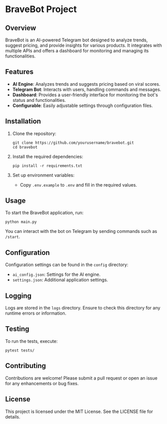 # BraveBot Project

## Overview
BraveBot is an AI-powered Telegram bot designed to analyze trends, suggest pricing, and provide insights for various products. It integrates with multiple APIs and offers a dashboard for monitoring and managing its functionalities.

## Features
- **AI Engine**: Analyzes trends and suggests pricing based on viral scores.
- **Telegram Bot**: Interacts with users, handling commands and messages.
- **Dashboard**: Provides a user-friendly interface for monitoring the bot's status and functionalities.
- **Configurable**: Easily adjustable settings through configuration files.

## Installation
1. Clone the repository:
   ```
   git clone https://github.com/yourusername/bravebot.git
   cd bravebot
   ```

2. Install the required dependencies:
   ```
   pip install -r requirements.txt
   ```

3. Set up environment variables:
   - Copy `.env.example` to `.env` and fill in the required values.

## Usage
To start the BraveBot application, run:
```
python main.py
```

You can interact with the bot on Telegram by sending commands such as `/start`.

## Configuration
Configuration settings can be found in the `config` directory:
- `ai_config.json`: Settings for the AI engine.
- `settings.json`: Additional application settings.

## Logging
Logs are stored in the `logs` directory. Ensure to check this directory for any runtime errors or information.

## Testing
To run the tests, execute:
```
pytest tests/
```

## Contributing
Contributions are welcome! Please submit a pull request or open an issue for any enhancements or bug fixes.

## License
This project is licensed under the MIT License. See the LICENSE file for details.